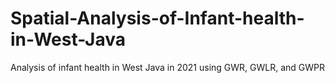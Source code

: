 # Spatial-Analysis-of-Infant-health-in-West-Java
Analysis of infant health in West Java in 2021 using GWR, GWLR, and GWPR
